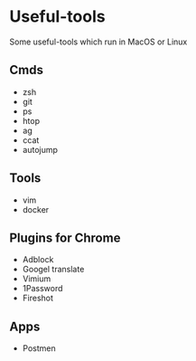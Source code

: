 # Useful-tools
Some useful-tools which run in MacOS or Linux

## Cmds
- zsh
- git
- ps
- htop
- ag
- ccat
- autojump

## Tools
- vim
- docker

## Plugins for Chrome
- Adblock
- Googel translate
- Vimium
- 1Password
- Fireshot

## Apps
- Postmen
